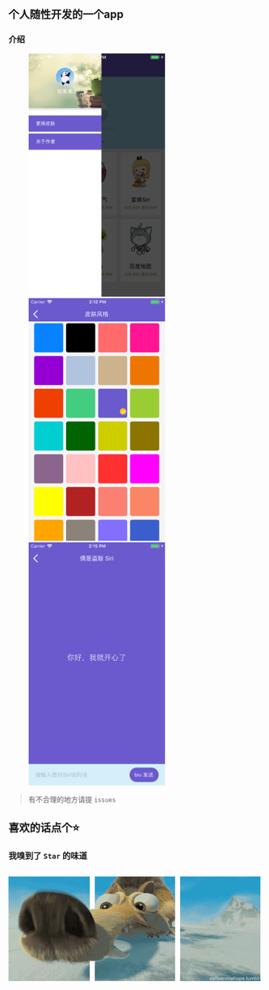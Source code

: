 
## 个人随性开发的一个app

### 介绍

<figure class="third">
    <a href="https://github.com/gitSirzh/Nostalgia/blob/master/z_view/img/introduce/userCore.png"><img src="https://github.com/gitSirzh/Nostalgia/blob/master/z_view/img/introduce/userCore.png" width="270"></a>
    <img src="https://github.com/gitSirzh/Nostalgia/blob/master/z_view/img/introduce/colorStyle.png" width="270">
    <img src="https://github.com/gitSirzh/Nostalgia/blob/master/z_view/img/introduce/ai.png" width="270">
</figure>


> 有不合理的地方请提 `issues`


## 喜欢的话点个⭐️
### 我嗅到了 `Star` 的味道
## ![](https://github.com/gitSirzh/Nostalgia/blob/master/z_view/img/introduce/%E5%86%B0%E6%B2%B3%E4%B8%96%E7%BA%AA-%E6%9D%BE%E9%BC%A0.gif)
